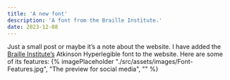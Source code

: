 ```yaml
---
title: 'A new font'
description: 'A font from the Braille Institute.'
date: 2023-12-08
---
```

Just a small post or maybe it’s a note about the website.
I have added the [Braille Institute’s](https://brailleinstitute.org/freefont) Atkinson Hyperlegible font to the  website.
Here are some of its features:
{% imagePlaceholder "./src/assets/images/Font-Features.jpg", "The preview for social media", "" %}